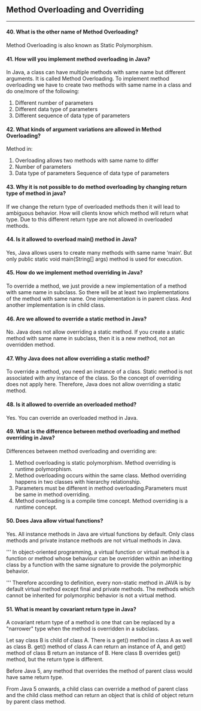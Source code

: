 ## Method Overloading and Overriding

******
#### 40. What is the other name of Method Overloading?

Method Overloading is also known as Static Polymorphism.

#### 41. How will you implement method overloading in Java?

In Java, a class can have multiple methods with same name but different arguments. It is called Method Overloading. To implement method overloading we have to create two methods with same name
in a class and do one/more of the following:

 1. Different number of parameters
 2. Different data type of parameters
 3. Different sequence of data type of parameters

#### 42. What kinds of argument variations are allowed in Method Overloading?
Method in:
 1. Overloading allows two methods with same name to differ
 2. Number of parameters
 3. Data type of parameters Sequence of data type of parameters

#### 43. Why it is not possible to do method overloading by changing return type of method in java?
If we change the return type of overloaded methods then it will lead to ambiguous behavior. How will clients know which method will return what type. Due to this different return type are not allowed in
overloaded methods.

#### 44. Is it allowed to overload main() method in Java?
Yes, Java allows users to create many methods with same name ‘main’. But only public static void main(String[] args) method is used for execution.

#### 45. How do we implement method overriding in Java?
To override a method, we just provide a new implementation of a method with same name in subclass. So there will be at least two implementations of the method with same name. One implementation is in parent class. And another implementation is in child class.

#### 46. Are we allowed to override a static method in Java?
No. Java does not allow overriding a static method. If you create a static method with same name in subclass, then it is a new method, not an overridden method.

#### 47. Why Java does not allow overriding a static method?
To override a method, you need an instance of a class. Static method is not associated with any instance of the class. So the concept of overriding does not apply here.
Therefore, Java does not allow overriding a static method.

#### 48. Is it allowed to override an overloaded method?
Yes. You can override an overloaded method in Java.

#### 49. What is the difference between method overloading and method overriding in Java?
Differences between method overloading and overriding are:
1. Method overloading is static polymorphism. Method overriding is runtime polymorphism.
2. Method overloading occurs within the same class. Method overriding happens in two classes with hierarchy relationship.
3. Parameters must be different in method overloading.Parameters must be same in method overriding.
4. Method overloading is a compile time concept. Method overriding is a runtime concept.

#### 50. Does Java allow virtual functions?
Yes. All instance methods in Java are virtual functions by default. Only class methods and private instance methods are not virtual
methods in Java.

'''
In object-oriented programming, a virtual function or virtual method is a function or method whose behaviour can be overridden within an inheriting class by a function with the same signature to provide the polymorphic behavior.

'''
Therefore according to definition, every non-static method in JAVA is by default virtual method except final and private methods. The methods which cannot be inherited for polymorphic behavior is not a virtual method.

#### 51. What is meant by covariant return type in Java?

A covariant return type of a method is one that can be replaced by a "narrower" type when the method is overridden in a subclass.

Let say class B is child of class A. There is a get() method in class A as well as class B. get() method of class A can return an instance of A, and get() method of class B return an instance of B. Here class B overrides get() method, but the return type is different.

Before Java 5, any method that overrides the method of parent class would have same return type.

From Java 5 onwards, a child class can override a method of parent class and the child class method can return an object that is child of object return by parent class method.
